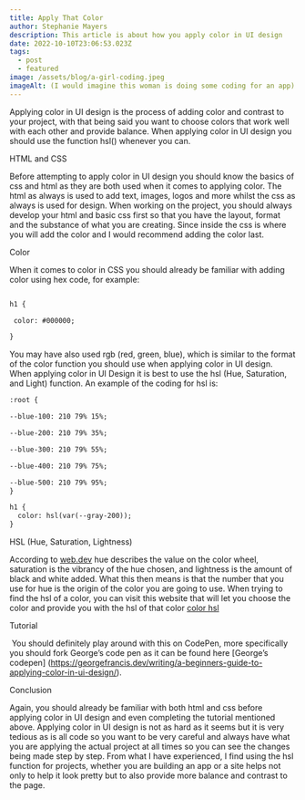 ```yaml
---
title: Apply That Color
author: Stephanie Mayers
description: This article is about how you apply color in UI design
date: 2022-10-10T23:06:53.023Z
tags:
  - post
  - featured
image: /assets/blog/a-girl-coding.jpeg
imageAlt: (I would imagine this woman is doing some coding for an app)
---
```

<!--StartFragment-->

Applying color in UI design is the process of adding color and contrast to your project, with that being said you want to choose colors that work well with each other and provide balance. When applying color in UI design you should use the function hsl() whenever you can.

H﻿TML and CSS

Before attempting to apply color in UI design you should know the basics of css and html as they are both used when it comes to applying color. The html as always is used to add text, images, logos and more whilst the css as always is used for design. When working on the project, you should always develop your html and basic css first so that you have the layout, format and the substance of what you are creating. Since inside the css is where you will add the color and I would recommend adding the color last. 

Color

When it comes to color in CSS you should already be familiar with adding color using hex code, for example:

```html

h1 {

 color: #000000;

}

```

You may have also used rgb (red, green, blue), which is similar to the format of the color function you should use when applying color in UI design. When applying color in UI Design it is best to use the hsl (Hue, Saturation, and Light) function. An example of the coding for hsl is:

```html
:root {

--blue-100: 210 79% 15%;

--blue-200: 210 79% 35%;

--blue-300: 210 79% 55%;

--blue-400: 210 79% 75%;

--blue-500: 210 79% 95%;
}

h1 {
  color: hsl(var(--gray-200));
}
```

HSL (Hue, Saturation, Lightness)

According to [web.dev](<https://web.dev/learn/css/color/>) hue describes the value on the color wheel, saturation is the vibrancy of the hue chosen, and lightness is the amount of black and white added. What this then means is that the number that you use for hue is the origin of the color you are going to use. When trying to find the hsl of a color, you can visit this website that will let you choose the color and provide you with the hsl of that color [color hsl](<https://coolors.co/>) 

Tutorial

 You should definitely play around with this on CodePen, more specifically you should fork George’s code pen as it can be found here [George’s codepen] (<https://georgefrancis.dev/writing/a-beginners-guide-to-applying-color-in-ui-design/>). 

Conclusion

Again, you should already be familiar with both html and css before applying color in UI design and even completing the tutorial mentioned above. Applying color in UI design is not as hard as it seems but it is very tedious as is all code so you want to be very careful and always have what you are applying the actual project at all times so you can see the changes being made step by step. From what I have experienced, I find using the hsl function for projects, whether you are building an app or a site helps not only to help it look pretty but to also provide more balance and contrast to the page.

<!--EndFragment-->